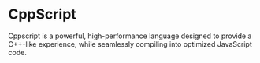 # CppScript
Cppscript is a powerful, high-performance language designed to provide a C++-like experience, while seamlessly compiling into optimized JavaScript code.
